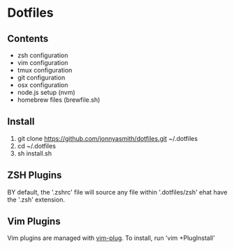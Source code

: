 # Dotfiles

## Contents

+ zsh configuration
+ vim configuration
+ tmux configuration
+ git configuration
+ osx configuration
+ node.js setup (nvm)
+ homebrew files (brewfile.sh)

## Install

1. git clone https://github.com/jonnyasmith/dotfiles.git ~/.dotfiles
2. cd ~/.dotfiles
3. sh install.sh

## ZSH Plugins

BY default, the '.zshrc' file will source any file within '.dotfiles/zsh' ehat have the '.zsh' extension.

## Vim Plugins

Vim plugins are managed with [vim-plug](https://github.com/junegunn/vim-plug). To install, run 'vim +PlugInstall'
